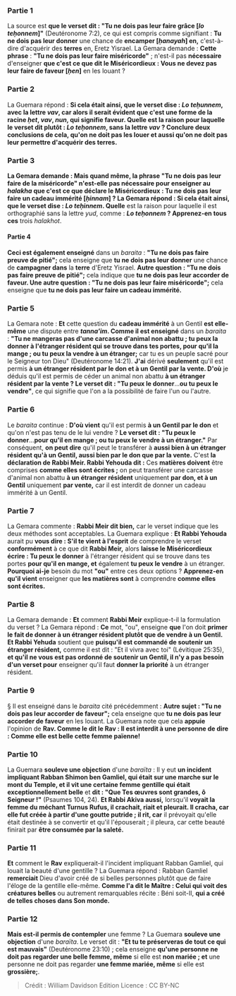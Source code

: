 
### Partie 1
La source est <b>que le verset dit : "Tu ne dois pas leur faire grâce [<i>lo teḥonnem</i>]"</b> (Deutéronome 7:2), ce qui est compris comme signifiant : <b>Tu ne dois pas leur donner</b> une chance de <b>encamper [<i>ḥanayah</i>] en,</b> c'est-à-dire d'acquérir des <b>terres</b> en, Eretz Yisrael. La Gemara demande : <b>Cette phrase</b> : <b>"Tu ne dois pas leur faire miséricorde"</b> ; n'est-il pas <b>nécessaire</b> d'enseigner <b>que c'est ce que dit <b>le Miséricordieux</b> : Vous ne devez pas leur faire de faveur [<i>ḥen</i>]</b> en les louant ?

### Partie 2
La Guemara répond : <b>Si cela était <b>ainsi, que le verset dise : <i>Lo teḥunnem</i>,</b> avec la lettre <i>vav</i>, car alors il serait évident que c'est une forme de la racine <i>ḥet</i>, <i>vav</i>, <i>nun</i>, qui signifie faveur. <b>Quelle est la raison</b> pour laquelle le verset dit plutôt : <b><i>Lo teḥonnem</i>,</b> sans la lettre <i>vav</i> ? <b>Conclure deux</b> conclusions <b>de cela,</b> qu'on ne doit pas les louer et aussi qu'on ne doit pas leur permettre d'acquérir des terres.

### Partie 3
La Gemara demande : <b>Mais quand même,</b> la phrase "Tu ne dois pas leur faire de la miséricorde" n'est-elle pas <b>nécessaire</b> pour enseigner au <i>halakha</i> <b>que c'est</b> ce que déclare <b>le Miséricordieux : Tu ne dois pas leur faire un cadeau immérité [<i>ḥinnam</i>] ?</b> La Gemara répond : <b>Si cela était</b> ainsi, que le verset dise : <i>Lo teḥinnem</i>. Quelle</b> est la raison pour laquelle il est orthographié sans la lettre <i>yud</i>, comme : <b><i>Lo teḥonnem</i> ? Apprenez-en tous ces</b> trois <i>halakhot</i>.

#### Partie 4
<b>Ceci est également enseigné</b> dans un <i>baraita</i> : <b>"Tu ne dois pas faire preuve de pitié";</b> cela enseigne que <b>tu ne dois pas leur donner</b> une chance de <b>campagner dans</b> la <b>terre</b> d'Eretz Yisrael. <b>Autre question : "Tu ne dois pas faire preuve de pitié";</b> cela indique que <b>tu ne dois pas leur accorder de faveur. Une autre question : "Tu ne dois pas leur faire miséricorde";</b> cela enseigne que <b>tu ne dois pas leur faire un cadeau immérité.</b>

### Partie 5
La Gemara note : <b>Et</b> cette question du <b>cadeau immérité</b> à un Gentil <b>est elle-même</b> une dispute entre <b><i>tanna'im</i>. Comme il est enseigné</b> dans un <i>baraita</i> : <b>"Tu ne mangeras pas d'une carcasse d'animal non abattu ; tu peux la donner à l'étranger résident qui se trouve dans tes portes, pour qu'il la mange ; ou tu peux la vendre à un étranger;</b> car tu es un peuple sacré pour le Seigneur ton Dieu" (Deutéronome 14:21). <b>J'ai</b> dérivé <b>seulement</b> qu'il est permis <b>à un étranger résident par le don et à un Gentil par la vente. D'où</b> je déduis qu'il est permis de céder un animal non abattu <b>à un étranger résident par la vente ? Le verset dit : "Tu peux le donner</b>...<b>ou tu peux le vendre"</b>, ce qui signifie que l'on a la possibilité de faire l'un ou l'autre.

### Partie 6
Le <i>baraita</i> continue : <b>D'où vient</b> qu'il est permis <b>à un Gentil par le don</b> et qu'on n'est pas tenu de le lui vendre ? <b>Le verset dit : "Tu peux le donner</b>...<b>pour qu'il en mange ; ou tu peux le vendre à un étranger."</b> Par conséquent, <b>on peut dire</b> qu'il peut le transférer à <b>aussi bien à un étranger résident qu'à un Gentil, aussi bien par le don que par la vente.</b> C'est <b>la déclaration de Rabbi Meir. Rabbi Yehouda dit :</b> Ces <b>matières doivent</b> être comprises <b>comme elles sont écrites ;</b> on peut transférer une carcasse d'animal non abattu <b>à un étranger résident</b> uniquement <b>par don, et à un Gentil</b> uniquement <b>par vente,</b> car il est interdit de donner un cadeau immérité à un Gentil.

### Partie 7
La Gemara commente : <b>Rabbi Meir dit bien,</b> car le verset indique que les deux méthodes sont acceptables. La Guemara explique : <b>Et Rabbi Yehouda</b> aurait pu <b>vous dire : S'il te vient à l'esprit</b> de comprendre le verset <b>conformément</b> à ce que dit <b>Rabbi Meir,</b> alors <b>laisse le Miséricordieux écrire : Tu peux le donner</b> à l'étranger résident qui se trouve dans tes portes <b>pour qu'il en mange, et</b> également <b>tu peux le vendre</b> à un étranger. <b>Pourquoi ai-je</b> besoin du mot <b>"ou"</b> entre ces deux options ? <b>Apprenez-en qu'il vient</b> enseigner que <b>les matières sont</b> à comprendre <b>comme elles sont écrites.</b>

### Partie 8
La Gemara demande : <b>Et</b> comment <b>Rabbi Meir</b> explique-t-il la formulation du verset ? La Gemara répond : <b>Ce</b> mot, "ou", enseigne <b>que</b> l'on doit <b>primer le fait de donner à un étranger résident plutôt que de vendre à un Gentil. Et Rabbi Yehuda</b> soutient que <b>puisqu'il est commandé de soutenir un étranger résident,</b> comme il est dit : "Et il vivra avec toi" (Lévitique 25:35), <b>et qu'il ne vous est pas ordonné de soutenir un Gentil, il n'y a pas besoin d'un verset pour</b> enseigner qu'il faut <b>donner la priorité</b> à un étranger résident.

### Partie 9
§ Il est enseigné dans le <i>baraita</i> cité précédemment : <b>Autre sujet : "Tu ne dois pas leur accorder de faveur";</b> cela enseigne que <b>tu ne dois pas leur accorder de faveur</b> en les louant. La Guemara note que cela <b>appuie</b> l'opinion de <b>Rav. Comme le dit le Rav : Il est interdit à une personne de dire : Comme elle est belle cette femme païenne!</b>

### Partie 10
La Guemara <b>souleve une objection</b> d'une <i>baraïta</i> : Il y eut <b>un incident impliquant Rabban Shimon ben Gamliel, qui était sur une marche sur le mont du Temple, et il vit une certaine femme gentille qui était exceptionnellement belle</b> et <b>dit : "Que Tes œuvres sont grandes, ô Seigneur !"</b> (Psaumes 104, 24). <b>Et Rabbi Akiva aussi,</b> lorsqu'il <b>voyait la femme du méchant Turnus Rufus, il crachait, riait et pleurait. Il cracha, car elle fut créée à partir d'une goutte putride ; il rit, car</b> il prévoyait qu'elle était destinée à se convertir et qu'il l'épouserait ; il pleura, car cette beauté</b> finirait par <b>être consumée par la saleté.</b>

### Partie 11
<b>Et</b> comment le <b>Rav</b> expliquerait-il l'incident impliquant Rabban Gamliel, qui louait la beauté d'une gentille ? La Guemara répond : Rabban Gamliel <b>remerciait</b> Dieu d'avoir créé de si belles personnes plutôt que de faire l'éloge de la gentille elle-même. <b>Comme l'a dit le Maître : Celui qui voit des créatures belles</b> ou autrement remarquables récite : Béni</b> soit-Il, <b>qui a créé de telles choses dans Son monde.</b>

### Partie 12
<b>Mais est-il permis de contempler</b> une femme ? La Guemara <b>souleve une objection</b> d'une <i>baraïta</i>. Le verset dit : <b>"Et tu te préserveras de tout ce qui est mauvais"</b> (Deutéronome 23:10) ; cela enseigne <b>qu'une personne ne doit pas regarder une belle femme, même</b> si elle est <b>non mariée ; et</b> une personne ne doit pas regarder <b>une femme mariée, même</b> si elle est <b>grossière;</b>.

>Crédit : William Davidson Edition
>Licence : CC BY-NC